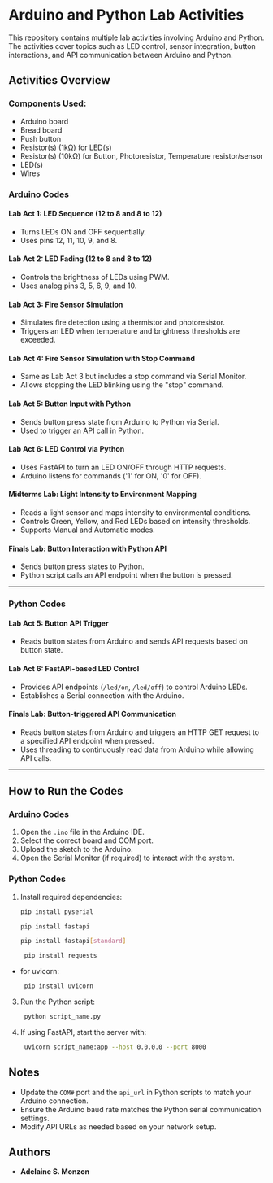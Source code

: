# Arduino and Python Lab Activities

This repository contains multiple lab activities involving Arduino and Python. The activities cover topics such as LED control, sensor integration, button interactions, and API communication between Arduino and Python.

## Activities Overview

### Components Used:
- Arduino board
- Bread board
- Push button
- Resistor(s) (1kΩ) for LED(s)
- Resistor(s) (10kΩ) for Button, Photoresistor, Temperature resistor/sensor
- LED(s)
- Wires

### Arduino Codes

#### Lab Act 1: LED Sequence (12 to 8 and 8 to 12)
- Turns LEDs ON and OFF sequentially.
- Uses pins 12, 11, 10, 9, and 8.

#### **Lab Act 2: LED Fading (12 to 8 and 8 to 12)**
- Controls the brightness of LEDs using PWM.
- Uses analog pins 3, 5, 6, 9, and 10.

#### **Lab Act 3: Fire Sensor Simulation**
- Simulates fire detection using a thermistor and photoresistor.
- Triggers an LED when temperature and brightness thresholds are exceeded.

#### **Lab Act 4: Fire Sensor Simulation with Stop Command**
- Same as Lab Act 3 but includes a stop command via Serial Monitor.
- Allows stopping the LED blinking using the "stop" command.

#### **Lab Act 5: Button Input with Python**
- Sends button press state from Arduino to Python via Serial.
- Used to trigger an API call in Python.

#### **Lab Act 6: LED Control via Python**
- Uses FastAPI to turn an LED ON/OFF through HTTP requests.
- Arduino listens for commands ('1' for ON, '0' for OFF).

#### **Midterms Lab: Light Intensity to Environment Mapping**
- Reads a light sensor and maps intensity to environmental conditions.
- Controls Green, Yellow, and Red LEDs based on intensity thresholds.
- Supports Manual and Automatic modes.

#### **Finals Lab: Button Interaction with Python API**
- Sends button press states to Python.
- Python script calls an API endpoint when the button is pressed.

---

### Python Codes

#### **Lab Act 5: Button API Trigger**
- Reads button states from Arduino and sends API requests based on button state.

#### **Lab Act 6: FastAPI-based LED Control**
- Provides API endpoints (`/led/on`, `/led/off`) to control Arduino LEDs.
- Establishes a Serial connection with the Arduino.

#### **Finals Lab: Button-triggered API Communication**
- Reads button states from Arduino and triggers an HTTP GET request to a specified API endpoint when pressed.
- Uses threading to continuously read data from Arduino while allowing API calls.

---

## How to Run the Codes

### **Arduino Codes**
1. Open the `.ino` file in the Arduino IDE.
2. Select the correct board and COM port.
3. Upload the sketch to the Arduino.
4. Open the Serial Monitor (if required) to interact with the system.

### **Python Codes**
1. Install required dependencies:
   ```sh
   pip install pyserial
   ```
   ```sh
   pip install fastapi
   ```
   ```sh
   pip install fastapi[standard]
   ```
   ```sh
    pip install requests
   ```
 - for uvicorn:
   ```sh
    pip install uvicorn
   ```
3. Run the Python script:
   ```sh
    python script_name.py
   ```
5. If using FastAPI, start the server with:
   ```sh
    uvicorn script_name:app --host 0.0.0.0 --port 8000
   ```

## Notes
- Update the `COM#` port and the `api_url` in Python scripts to match your Arduino connection.
- Ensure the Arduino baud rate matches the Python serial communication settings.
- Modify API URLs as needed based on your network setup.

## Authors
- **Adelaine S. Monzon**


